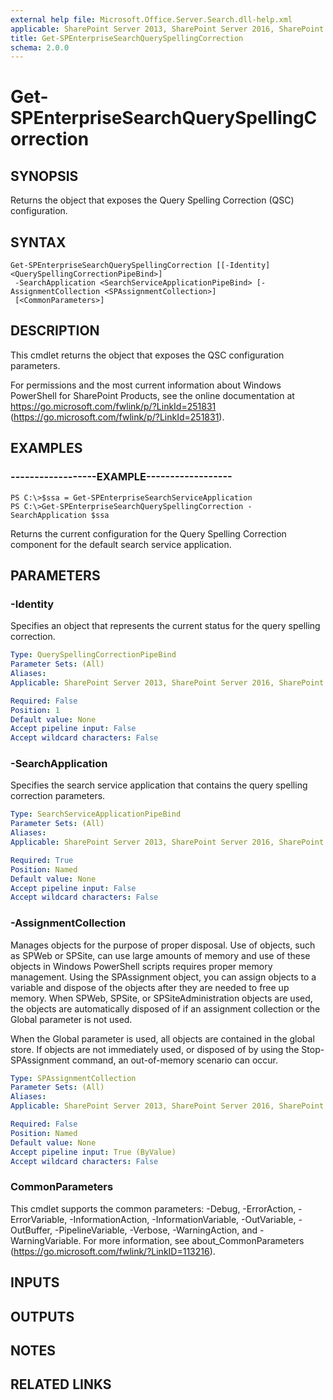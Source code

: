 ```yaml
---
external help file: Microsoft.Office.Server.Search.dll-help.xml
applicable: SharePoint Server 2013, SharePoint Server 2016, SharePoint Server 2019
title: Get-SPEnterpriseSearchQuerySpellingCorrection
schema: 2.0.0
---
```


# Get-SPEnterpriseSearchQuerySpellingCorrection

## SYNOPSIS
Returns the object that exposes the Query Spelling Correction (QSC) configuration.

## SYNTAX

```
Get-SPEnterpriseSearchQuerySpellingCorrection [[-Identity] <QuerySpellingCorrectionPipeBind>]
 -SearchApplication <SearchServiceApplicationPipeBind> [-AssignmentCollection <SPAssignmentCollection>]
 [<CommonParameters>]
```

## DESCRIPTION
This cmdlet returns the object that exposes the QSC configuration parameters.

For permissions and the most current information about Windows PowerShell for SharePoint Products, see the online documentation at https://go.microsoft.com/fwlink/p/?LinkId=251831 (https://go.microsoft.com/fwlink/p/?LinkId=251831).

## EXAMPLES

### ------------------EXAMPLE------------------ 
```
PS C:\>$ssa = Get-SPEnterpriseSearchServiceApplication
PS C:\>Get-SPEnterpriseSearchQuerySpellingCorrection -SearchApplication $ssa
```

Returns the current configuration for the Query Spelling Correction component for the default search service application.

## PARAMETERS

### -Identity
Specifies an object that represents the current status for the query spelling correction.

```yaml
Type: QuerySpellingCorrectionPipeBind
Parameter Sets: (All)
Aliases: 
Applicable: SharePoint Server 2013, SharePoint Server 2016, SharePoint Server 2019

Required: False
Position: 1
Default value: None
Accept pipeline input: False
Accept wildcard characters: False
```

### -SearchApplication

Specifies the search service application that contains the query spelling correction parameters.

```yaml
Type: SearchServiceApplicationPipeBind
Parameter Sets: (All)
Aliases: 
Applicable: SharePoint Server 2013, SharePoint Server 2016, SharePoint Server 2019

Required: True
Position: Named
Default value: None
Accept pipeline input: False
Accept wildcard characters: False
```

### -AssignmentCollection
Manages objects for the purpose of proper disposal. Use of objects, such as SPWeb or SPSite, can use large amounts of memory and use of these objects in Windows PowerShell scripts requires proper memory management. Using the SPAssignment object, you can assign objects to a variable and dispose of the objects after they are needed to free up memory. When SPWeb, SPSite, or SPSiteAdministration objects are used, the objects are automatically disposed of if an assignment collection or the Global parameter is not used.

When the Global parameter is used, all objects are contained in the global store. If objects are not immediately used, or disposed of by using the Stop-SPAssignment command, an out-of-memory scenario can occur.

```yaml
Type: SPAssignmentCollection
Parameter Sets: (All)
Aliases: 
Applicable: SharePoint Server 2013, SharePoint Server 2016, SharePoint Server 2019

Required: False
Position: Named
Default value: None
Accept pipeline input: True (ByValue)
Accept wildcard characters: False
```

### CommonParameters
This cmdlet supports the common parameters: -Debug, -ErrorAction, -ErrorVariable, -InformationAction, -InformationVariable, -OutVariable, -OutBuffer, -PipelineVariable, -Verbose, -WarningAction, and -WarningVariable. For more information, see about_CommonParameters (https://go.microsoft.com/fwlink/?LinkID=113216).

## INPUTS

## OUTPUTS

## NOTES

## RELATED LINKS

